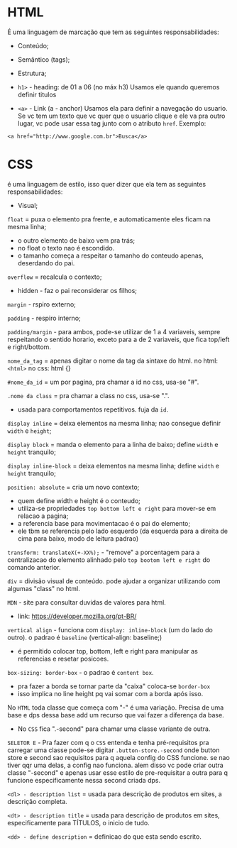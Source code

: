<!-- @format -->

# HTML

É uma linguagem de marcação que tem as seguintes responsabilidades:

- Conteúdo;
- Semântico (tags);
- Estrutura;

- `h1>` - heading: de 01 a 06 (no máx h3)
  Usamos ele quando queremos definir titulos

- `<a>` - Link (a - anchor)
  Usamos ela para definir a navegação do usuario. Se vc tem um texto que vc quer que o usuario clique e ele va pra outro lugar, vc pode usar essa tag junto com o atributo `href`. Exemplo:

```
<a href="http://www.google.com.br">Busca</a>
```

# CSS

é uma linguagem de estilo, isso quer dizer que ela tem as seguintes responsabilidades:

- Visual;

`float` = puxa o elemento pra frente, e automaticamente eles ficam na mesma linha;

- o outro elemento de baixo vem pra trás;
- no float o texto nao é escondido.
- o tamanho começa a respeitar o tamanho do conteudo apenas, deserdando do pai.

`overflow` = recalcula o contexto;

- hidden - faz o pai reconsiderar os filhos;

`margin` - rspiro externo;

`padding` - respiro interno;

`padding/margin` - para ambos, pode-se utilizar de 1 a 4 variaveis, sempre respeitando o sentido horario, exceto para a de 2 variaveis, que fica top/left e right/bottom.

`nome_da_tag` = apenas digitar o nome da tag da sintaxe do html.
no html: `<html>`
no css: html {}

`#nome_da_id` = um por pagina, pra chamar a id no css, usa-se "#".

`.nome da class` = pra chamar a class no css, usa-se ".".

- usada para comportamentos repetitivos. fuja da `id`.

`display inline` = deixa elementos na mesma linha;
nao consegue definir `width` e `height`;

`display block` = manda o elemento para a linha de baixo;
define `width` e `height` tranquilo;

`display inline-block` = deixa elementos na mesma linha;
define `width` e `height` tranquilo;

`position: absolute` = cria um novo contexto;

- quem define width e height é o conteudo;
- utiliza-se propriedades `top bottom left e right` para mover-se em relacao a pagina;
- a referencia base para movimentacao é o pai do elemento;
- ele tbm se referencia pelo lado esquerdo (da esquerda para a direita de cima para baixo, modo de leitura padrao)

`transform: translateX(+-XX%);` - "remove" a porcentagem para a centralizacao do elemento alinhado pelo `top bootom left e right` do comando anterior.

`div` = divisão visual de conteúdo. pode ajudar a organizar utilizando com algumas "class" no html.

`MDN` - site para consultar duvidas de valores para html.

- link: https://developer.mozilla.org/pt-BR/

`vertical align` - funciona com `display: inline-block` (um do lado do outro). o padrao é `baseline` (vertical-align: baseline;)

- é permitido colocar top, bottom, left e right para manipular as referencias e resetar posicoes.

`box-sizing: border-box` - o padrao é `content box`.

- pra fazer a borda se tornar parte da "caixa" coloca-se `border-box`
- isso implica no line height pq vai somar com a borda após isso.

No `HTML` toda classe que começa com "-" é uma variação. Precisa de uma base e dps dessa base add um recurso que vai fazer a diferença da base.

- No `CSS` fica ".-second" para chamar uma classe variante de outra.

`SELETOR E` - Pra fazer com q o `CSS` entenda e tenha pré-requisitos pra carregar uma classe pode-se digitar `.button-store.-second` onde button store e second sao requisitos para q aquela config do CSS funcione. se nao tiver qqr uma delas, a config nao funciona. alem disso vc pode criar outra classe "-second" e apenas usar esse estilo de pre-requisitar a outra para q funcione especificamente nessa second criada dps.

`<dl> - description list` = usada para descrição de produtos em sites, a descrição completa.

`<dt> - description title` = usada para descrição de produtos em sites, especificamente para TÍTULOS, o inicio de tudo.

`<dd> - define description` = definicao do que esta sendo escrito.
